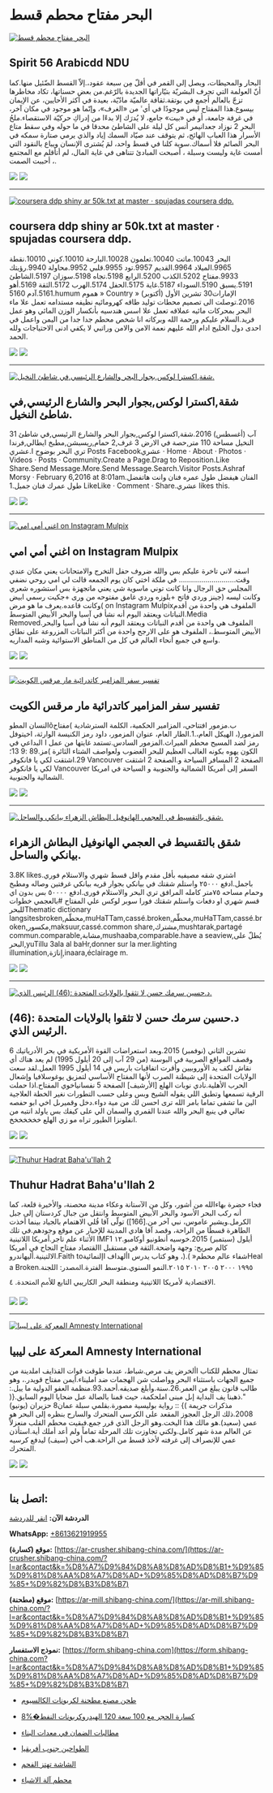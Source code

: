 # البحر مفتاح محطم قسط

<a href="https://swt.shibang-china.com/?l=ar&img&k=%D8%A7%D9%84%D8%A8%D8%AD%D8%B1+%D9%85%D9%81%D8%AA%D8%A7%D8%AD+%D9%85%D8%AD%D8%B7%D9%85+%D9%82%D8%B3%D8%B7" target="_blank">![البحر مفتاح محطم قسط](http://static.shibang-china.com/all-800x300/1426.jpg)</a>

## Spirit 56 Arabicdd NDU
ﺍﻟﺒﺤﺎﺭ ﻭﺍﻟﻤﺤﻴﻄﺎﺕ، ﻭﻳﺼﻞ ﺇﻟﻰ ﺍﻟﻘﻤﺮ ﻓﻲ ﺃﻗﻞّ ﻣِﻦ ﺳﺒﻌﺔ ﻋﻘﻮﺩ،.ﺇﻻّ ﺍﻟﻘﺴﻂ ﺍﻟﻀّﺌﻴﻞ ﻣﻨﻬﺎ.ﻛﻤﺎ ﺃﻥّ ﺍﻟﻌﻮﻟﻤﺔ ﺍﻟﺘﻲ ﺗﺠﺮﻑ ﺍﻟﺒﺸﺮﻳّﺔ ﺑﺘﻴّﺎﺭﺍﺗﻬﺎ ﺍﻟﺠﺪﻳﺪﺓ ﺑﺎﻟﺮّﻏﻢ.ﻣﻦ ﺑﻌﺾ ﺣﺴﻨﺎﺗﻬﺎ، ﺗﻜﺎﺩ ﻣﺨﺎﻃﺮﻫﺎ ﺗﺰﺝّ ﺑﺎﻟﻌﺎﻟﻢ ﺃﺟﻤﻊ ﻓﻲ ﺑﻮﺗﻘﺔ.ﺛﻘﺎﻓﺔ ﻋﺎﻟﻤﻴّﺔ ﻣﺎﺩّﻳّﺔ، ﺑﻌﻴﺪﺓ ﻓﻲ ﺃﻛﺜﺮ ﺍﻷﺣﺎﻳﻴﻦ، ﻋﻦ ﺍﻹﻳﻤﺎﻥ ﺑﻴﺴﻮﻉ.ﻫﺬﺍ ﺍﻟﻤﻔﺘﺎﺡ ﻟﻴﺲ ﻣﻮﺟﻮﺩًﺍ ﻓﻲ ﺃﻱﱟ ﻣﻦ «ﺍﻟﻐﺮﻑ»، ﻭﺇﻧّﻤﺎ ﻫﻮ ﻣﻮﺟﻮﺩ ﻓﻲ ﻣﻜﺎﻥ ﺁﺧﺮ، ﻓﻲ ﻏﺮﻓﺔ ﺟﺎﻣﻌﺔ، ﺃﻭ ﻓﻲ «ﺑﻴﺖ» ﺟﺎﻣﻊ، ﻻ ﻳُﺪﺭَﻙ ﺇﻻ ﺑﺪﺀًﺍ ﻣﻦ ﺇﺩﺭﺍﻙِ ﺣﺮﻛﻴّﺔ ﺍﻻﺳﺘﻘﺼﺎﺀ.ملحُ البحرِ 2 نوزاد جعدانيمر أنس كل ليلة على الشاطئ محدقا في ما حوله وفي سقط متاع الأسرار هذا العباب الهائج، ثم يتوقف عند صيّاد السمك إياد والذي يرمي صتارة سمكه في البحر الصائم فلا أسماك.سوية كلنا في قسط واحد، لمَ يُشترى الإنسان ويباع بالنقود التي أمست غاية وليست وسبلة ، أصبحت المبادئ تتناهى في غاية المال، لم أتأقلم مع المجتمع ، أحببت الصمت.


<a href="https://whatsapp.shibangsoft.com/WhatsApp.php" target="_blank" title="WhatsApp">![](http://static.shibang-china.com/icon/whatsapp.png)</a> <a href="https://swt.shibang-china.com/?l=ar&icon&k=%D8%A7%D9%84%D8%A8%D8%AD%D8%B1+%D9%85%D9%81%D8%AA%D8%A7%D8%AD+%D9%85%D8%AD%D8%B7%D9%85+%D9%82%D8%B3%D8%B7" target="_blank">![](http://static.shibang-china.com/icon/chat-ar.png)</a>

---

<a href="https://swt.shibang-china.com/?l=ar&img&k=%D8%A7%D9%84%D8%A8%D8%AD%D8%B1+%D9%85%D9%81%D8%AA%D8%A7%D8%AD+%D9%85%D8%AD%D8%B7%D9%85+%D9%82%D8%B3%D8%B7" target="_blank">![coursera ddp shiny ar 50k.txt at master · spujadas coursera ddp.](http://static.shibang-china.com/all-800x300/709.jpg)</a>

## coursera ddp shiny ar 50k.txt at master · spujadas coursera ddp.
البحر 10043.ماتت 10040.تعلمون 10028.البارحة 10010.كوني 10010.نقطة 9965.الميلاد 9964.القديم 9957.تود 9955.قلبي 9952.محاولة 9940.رؤيتك 9933.مفتاح 5202.الكذب 5200.الرابع 5198.تجاه 5198.سوزان 5197.الشاطئ 5191.يسبق 5190.السوداء 5187.غاية 5175.الحفل 5174.الهرب 5172.الثقة 5169.أهو 5161.آدم 5160.humum هموم » Country » الإمارات30 تشرين الأول (أكتوبر) 2016.توصلت الى تصميم محطات توليد طاقه كهرومائيه نظيفه مستدامه تعمل علا ماء البحر بمحركات مائيه عملاقه تعمل علا اسس هندسيه بأنكسار الوزن المائي وهو عمل فريد.السلام عليكم ورحمة الله وبركاته انا شخص محطم جدا جدا من اليمن واعمل في احدى دول الخليج ادام الله عليهم نعمة الامن والامن وراتبي لا يكفي ادنى الاحتياجات ولله الحمد.


<a href="https://whatsapp.shibangsoft.com/WhatsApp.php" target="_blank" title="WhatsApp">![](http://static.shibang-china.com/icon/whatsapp.png)</a> <a href="https://swt.shibang-china.com/?l=ar&icon&k=%D8%A7%D9%84%D8%A8%D8%AD%D8%B1+%D9%85%D9%81%D8%AA%D8%A7%D8%AD+%D9%85%D8%AD%D8%B7%D9%85+%D9%82%D8%B3%D8%B7" target="_blank">![](http://static.shibang-china.com/icon/chat-ar.png)</a>

---

<a href="https://swt.shibang-china.com/?l=ar&img&k=%D8%A7%D9%84%D8%A8%D8%AD%D8%B1+%D9%85%D9%81%D8%AA%D8%A7%D8%AD+%D9%85%D8%AD%D8%B7%D9%85+%D9%82%D8%B3%D8%B7" target="_blank">![شقة,اكسترا لوكس,بجوار البحر والشارع الرئيسي,في شاطئ النخيل.](http://static.shibang-china.com/all-800x300/1419.jpg)</a>

## شقة,اكسترا لوكس,بجوار البحر والشارع الرئيسي,في شاطئ النخيل.
31 آب (أغسطس) 2016.شقة,اكسترا لوكس,بجوار البحر والشارع الرئيسي,في شاطئ النخيل مساحة 110 متر,حصة في الارض 3 غرف,2 حمام,ريسبشن,مطبخ ايطالي,فرندا تري البحر بوضوح ا.عشري Posts Facebookعشري &middot; Home &middot; About &middot; Photos &middot; Videos &middot; Posts &middot; Community.Create a Page.Drag to Reposition.Like Share.Send Message.More.Send Message.Search.Visitor Posts.Ashraf Morsy &middot; February 6,2016 at 8:01am.الفنان هيفضل طول عمره فنان وانت هاتفضل طول عمرك فنان جميل.1 LikeLike · Comment · Share.عشري likes this.


<a href="https://whatsapp.shibangsoft.com/WhatsApp.php" target="_blank" title="WhatsApp">![](http://static.shibang-china.com/icon/whatsapp.png)</a> <a href="https://swt.shibang-china.com/?l=ar&icon&k=%D8%A7%D9%84%D8%A8%D8%AD%D8%B1+%D9%85%D9%81%D8%AA%D8%A7%D8%AD+%D9%85%D8%AD%D8%B7%D9%85+%D9%82%D8%B3%D8%B7" target="_blank">![](http://static.shibang-china.com/icon/chat-ar.png)</a>

---

<a href="https://swt.shibang-china.com/?l=ar&img&k=%D8%A7%D9%84%D8%A8%D8%AD%D8%B1+%D9%85%D9%81%D8%AA%D8%A7%D8%AD+%D9%85%D8%AD%D8%B7%D9%85+%D9%82%D8%B3%D8%B7" target="_blank">![اغني أمي امي on Instagram Mulpix](http://static.shibang-china.com/all-800x300/451.jpg)</a>

## اغني أمي امي on Instagram Mulpix
اسفه لاني تاخرة عليكم بس والله ضروف حفل التخرج والامتحانات يعني مكان عندي وقت………………….…… في ملكة اختي كان يوم الجمعه قالت لي امي روحي نضفي المجلس حق الرجال وانا كانت توني ماسوية شي يعني ماتجهزة بس استشوره شعري وكانت ليسه (جينز وردي فاتح +بلوزه وردي غامق مفتوحه من ورى +جكيت رسمي ابيض )وكانت قاعده.يعرف ما هو مرض on Instagram Mulpixالملفوف هي واحدة من أقدم النباتات ويعتقد اليوم أنه نشأ في آسيا والبحر الأبيض المتوسط.Media Removed.الملفوف هي واحدة من أقدم النباتات ويعتقد اليوم أنه نشأ في آسيا والبحر الأبيض المتوسط.، الملفوف هو على الارجح واحدة من أكثر النباتات المزروعة على نطاق واسع في جميع أنحاء العالم في كل من المناطق الاستوائية وشبه المداريه.


<a href="https://whatsapp.shibangsoft.com/WhatsApp.php" target="_blank" title="WhatsApp">![](http://static.shibang-china.com/icon/whatsapp.png)</a> <a href="https://swt.shibang-china.com/?l=ar&icon&k=%D8%A7%D9%84%D8%A8%D8%AD%D8%B1+%D9%85%D9%81%D8%AA%D8%A7%D8%AD+%D9%85%D8%AD%D8%B7%D9%85+%D9%82%D8%B3%D8%B7" target="_blank">![](http://static.shibang-china.com/icon/chat-ar.png)</a>

---

<a href="https://swt.shibang-china.com/?l=ar&img&k=%D8%A7%D9%84%D8%A8%D8%AD%D8%B1+%D9%85%D9%81%D8%AA%D8%A7%D8%AD+%D9%85%D8%AD%D8%B7%D9%85+%D9%82%D8%B3%D8%B7" target="_blank">![تفسير سفر المزامير كاتدرائية مار مرقس الكويت](http://static.shibang-china.com/all-800x300/1412.jpg)</a>

## تفسير سفر المزامير كاتدرائية مار مرقس الكويت
النسان المطوõب.مزمور افتتاحي، المزامير الحكمية، الكلمة السترشادية )مفتاح المزمور(، الهيكل العام،.1.الطار العام، عنوان المزمور، داود رمز الكنيسة الوارثة، اخيتوفل رمز لضد المسيح محطم الميراث.المزمور السادس.تستمد غايتها من عمل ا البداعي في الكون يهوه بكونه الغالب العظيم للبحر الغضوب ولعواصف الشتاء الثائرة )مز.89 :9 13؛ 29.اشتقت لكي يا فانكوفر Vancouver الصفحة 2 المسافر السياحة و.الصفحة 2 اشتقت لكي يا فانكوفر Vancouver السفر إلى أمريكا الشمالية والجنوبية و السياحة في امريكا الشمالية والجنوبية.


<a href="https://whatsapp.shibangsoft.com/WhatsApp.php" target="_blank" title="WhatsApp">![](http://static.shibang-china.com/icon/whatsapp.png)</a> <a href="https://swt.shibang-china.com/?l=ar&icon&k=%D8%A7%D9%84%D8%A8%D8%AD%D8%B1+%D9%85%D9%81%D8%AA%D8%A7%D8%AD+%D9%85%D8%AD%D8%B7%D9%85+%D9%82%D8%B3%D8%B7" target="_blank">![](http://static.shibang-china.com/icon/chat-ar.png)</a>

---

<a href="https://swt.shibang-china.com/?l=ar&img&k=%D8%A7%D9%84%D8%A8%D8%AD%D8%B1+%D9%85%D9%81%D8%AA%D8%A7%D8%AD+%D9%85%D8%AD%D8%B7%D9%85+%D9%82%D8%B3%D8%B7" target="_blank">![شقق بالتقسيط في العجمي الهانوفيل البطاش الزهراء بيانكي والساحل.](http://static.shibang-china.com/all-800x300/1405.jpg)</a>

## شقق بالتقسيط في العجمي الهانوفيل البطاش الزهراء بيانكي والساحل.
3.8K likes.اشتري شقه مصيفيه بأقل مقدم واقل قسط شهري والاستلام فوري باجمل.ادفع ٢٥٠٠٠ واستلم شقتك في بيانكي بجوار قريه بيانكي غرفتين وصاله ومطبخ وحمام مساحه ٧٥متر كامله المرافق تري البحر والاستلام فورى.ادفع ٥٠٠٠٠ بس بدون اي قسم شهري او دفعات واستلم شقتك فورا سوبر لوكس علي المفتاح #بالعجمي خطوات للبحرThematic dictionary langsitesbroken,محطّم,muHaTTam,cassé.broken,محطّم,muHaTTam,cassé.broken,مكسور,maksuur,cassé.common share,مشترك,mushtarak,partagé commun.comparable,مشابة,mushaaba,comparable.have a seaview,يُطلّ على البحر,yuTillu 3ala al baHr,donner sur la mer.lighting illumination,إِنارَة,inaara,éclairage m.


<a href="https://whatsapp.shibangsoft.com/WhatsApp.php" target="_blank" title="WhatsApp">![](http://static.shibang-china.com/icon/whatsapp.png)</a> <a href="https://swt.shibang-china.com/?l=ar&icon&k=%D8%A7%D9%84%D8%A8%D8%AD%D8%B1+%D9%85%D9%81%D8%AA%D8%A7%D8%AD+%D9%85%D8%AD%D8%B7%D9%85+%D9%82%D8%B3%D8%B7" target="_blank">![](http://static.shibang-china.com/icon/chat-ar.png)</a>

---

<a href="https://swt.shibang-china.com/?l=ar&img&k=%D8%A7%D9%84%D8%A8%D8%AD%D8%B1+%D9%85%D9%81%D8%AA%D8%A7%D8%AD+%D9%85%D8%AD%D8%B7%D9%85+%D9%82%D8%B3%D8%B7" target="_blank">![د.حسين سرمك حسن لا تثقوا بالولايات المتحدة :(46) الرئيس الذي.](http://static.shibang-china.com/all-800x300/15.jpg)</a>

## د.حسين سرمك حسن لا تثقوا بالولايات المتحدة :(46) الرئيس الذي.
6 تشرين الثاني (نوفمبر) 2015.وبعد استعراضات القوة الأمريكية في بحر الأدرياتيك وقصف المواقع الصربية في البوسنة (من 29 آب إلى 20 أيلول 1995) لم يعد هناك أي نقاش لكف يد الأوروبيين وأقرت اتفاقيات باريس في 14 أيلول 1995 العمل.لقد سعت الولايات المتحدة إلى شيطنة الصرب لأنها المفتاح الأساسي لتمزيق يوغوسلافيا وإشعال الحرب الأهلية.نادي نوبات الهلع [الأرشيف] الصفحة 5 نفسانياخوي المفتاح.اذا حملت الرقية تسمعها وتطبق اللي يقوله الشيخ وبس وعلى حسب التطورات نغير الخطة العلاجية الين ما تشفى تماما بامر الله ترى احسن لك من مية دواء.دخل وقميرىل اخي ابو حفصه تعالي في ينبع البحر والله عندنا القمري والسمان الي على كيفك بس ياولد انتبه من انفلونزا الطيور تراه مو زي الهلع خخخخخخخ.


<a href="https://whatsapp.shibangsoft.com/WhatsApp.php" target="_blank" title="WhatsApp">![](http://static.shibang-china.com/icon/whatsapp.png)</a> <a href="https://swt.shibang-china.com/?l=ar&icon&k=%D8%A7%D9%84%D8%A8%D8%AD%D8%B1+%D9%85%D9%81%D8%AA%D8%A7%D8%AD+%D9%85%D8%AD%D8%B7%D9%85+%D9%82%D8%B3%D8%B7" target="_blank">![](http://static.shibang-china.com/icon/chat-ar.png)</a>

---

<a href="https://swt.shibang-china.com/?l=ar&img&k=%D8%A7%D9%84%D8%A8%D8%AD%D8%B1+%D9%85%D9%81%D8%AA%D8%A7%D8%AD+%D9%85%D8%AD%D8%B7%D9%85+%D9%82%D8%B3%D8%B7" target="_blank">![Thuhur Hadrat Baha&#39;u&#39;llah 2](http://static.shibang-china.com/all-800x300/755.jpg)</a>

## Thuhur Hadrat Baha&#39;u&#39;llah 2
فجاء حضرة بهاءالله من أشور، وكل من الآستانة وعكاء مدينة محصنة، والأخيرة قلعة، كما أنه ركب البحر الأسود والبحر الأبيض المتوسط وانتقل من جبال كردستان إلى جبل الكرمل.ويشير عاموس، نبي آخر من.[166]) تولّى آقا قُلي الاهتمام بالجياد بينما أخذت الطاهرة قسطًا من الراحة، وقصد آقا هادي المدينة للإخبار عن موقع وجودهم.في تلك الأثناء علم تاجر.أمريكا اللاتينية IMF1 أيلول (سبتمبر) 2015.خوسيه أنطونيو أوكامبو.١٢ كالم صريح: وجهة واضحة.الثقة في مستقبل االقتصاد مفتاح النجاح في أمريكا الالتينية.أليهاندرو.Faith toشفاء عالم محطم« ).(، وهو كتاب يدرس األهداف اإلنمائيةHeal a Broken.١٩٩٥ ٢٠٠٠ ٢٠٠٥ ٢٠١٠ ٢٠١٥.اﻟﻨﻤﻮ اﻟﺴﻨﻮي.ﻣﺘﻮﺳﻂ اﻟﻔﺘﺮة.اﳌﺼﺪر: اﻟﻠﺠﻨﺔ اﻻﻗﺘﺼﺎدﻳﺔ ﻷﻣﺮﻳﻜﺎ اﻟﻼﺗﻴﻨﻴﺔ وﻣﻨﻄﻘﺔ اﻟﺒﺤﺮ اﻟﻜﺎرﻳﺒﻲ اﻟﺘﺎﺑﻊ ﻟﻸﱈ اﳌﺘﺤﺪة. ٤.


<a href="https://whatsapp.shibangsoft.com/WhatsApp.php" target="_blank" title="WhatsApp">![](http://static.shibang-china.com/icon/whatsapp.png)</a> <a href="https://swt.shibang-china.com/?l=ar&icon&k=%D8%A7%D9%84%D8%A8%D8%AD%D8%B1+%D9%85%D9%81%D8%AA%D8%A7%D8%AD+%D9%85%D8%AD%D8%B7%D9%85+%D9%82%D8%B3%D8%B7" target="_blank">![](http://static.shibang-china.com/icon/chat-ar.png)</a>

---

<a href="https://swt.shibang-china.com/?l=ar&img&k=%D8%A7%D9%84%D8%A8%D8%AD%D8%B1+%D9%85%D9%81%D8%AA%D8%A7%D8%AD+%D9%85%D8%AD%D8%B7%D9%85+%D9%82%D8%B3%D8%B7" target="_blank">![المعركة على ليبيا Amnesty International](http://static.shibang-china.com/all-800x300/1074.jpg)</a>

## المعركة على ليبيا Amnesty International
تمثال محطم للكتاب األخرض يف مرص.شباط، عندما طوقت قوات القذايف املدينة من جميع الجهات باستثناء البحر وواصلت شن الهجمات ضد امليناء.أيمن مفتاح قويدر.، وهو طالب قانون يبلغ من العمر.26.سنة.وأبلغ صديقه.أحمد.93.منظمة العفو الدولية ما ييل.: &quot;.ذهبنا يف البداية إىل مبنى املحكمة، حيث قمنا بالصالة عىل ضحايا اليوم السابق.{( مذكرات جريمة )}  :: رواية بوليسية مصورة.بقلمي سبلة عمان8 حزيران (يونيو) 2008.ذلك الرجل العجوز المقعد على الكرسي المتحرك والسارح بنظره إلى البحر هو عمي (سعيد).هو مالك هذا اليخت.وهو الرجل الذي قرر جمع.فبقيت محطم القلب منعزلاً عن العالم مدة شهر كامل.ولكني تجاوزت تلك المرحلة تماماً ولم أعد أملك أية.استأذن عمي للإنصراف إلى غرفته لأخذ قسط من الراحة.هب أخي (سيف) ليدفع كرسيه المتحرك.


<a href="https://whatsapp.shibangsoft.com/WhatsApp.php" target="_blank" title="WhatsApp">![](http://static.shibang-china.com/icon/whatsapp.png)</a> <a href="https://swt.shibang-china.com/?l=ar&icon&k=%D8%A7%D9%84%D8%A8%D8%AD%D8%B1+%D9%85%D9%81%D8%AA%D8%A7%D8%AD+%D9%85%D8%AD%D8%B7%D9%85+%D9%82%D8%B3%D8%B7" target="_blank">![](http://static.shibang-china.com/icon/chat-ar.png)</a>

---
## اتصل بنا:

**الدردشة الآن:** [انقر للدردشة](https://swt.shibang-china.com?l=ar&contact&k=%D8%A7%D9%84%D8%A8%D8%AD%D8%B1+%D9%85%D9%81%D8%AA%D8%A7%D8%AD+%D9%85%D8%AD%D8%B7%D9%85+%D9%82%D8%B3%D8%B7)

**WhatsApp:**  [+8613621919955](https://whatsapp.shibangsoft.com/WhatsApp.php)

**موقع (كسارة):** [https://ar-crusher.shibang-china.com/](https://ar-crusher.shibang-china.com/?l=ar&contact&k=%D8%A7%D9%84%D8%A8%D8%AD%D8%B1+%D9%85%D9%81%D8%AA%D8%A7%D8%AD+%D9%85%D8%AD%D8%B7%D9%85+%D9%82%D8%B3%D8%B7)

**موقع (مطحنة):** [https://ar-mill.shibang-china.com/](https://ar-mill.shibang-china.com/?l=ar&contact&k=%D8%A7%D9%84%D8%A8%D8%AD%D8%B1+%D9%85%D9%81%D8%AA%D8%A7%D8%AD+%D9%85%D8%AD%D8%B7%D9%85+%D9%82%D8%B3%D8%B7)

**نموذج الاستفسار:** [https://form.shibang-china.com](https://form.shibang-china.com?l=ar&contact&k=%D8%A7%D9%84%D8%A8%D8%AD%D8%B1+%D9%85%D9%81%D8%AA%D8%A7%D8%AD+%D9%85%D8%AD%D8%B7%D9%85+%D9%82%D8%B3%D8%B7)

* [طحن مصنع مطحنة لكربونات الكالسيوم](../22/%D8%B7%D8%AD%D9%86%20%D9%85%D8%B5%D9%86%D8%B9%20%D9%85%D8%B7%D8%AD%D9%86%D8%A9%20%D9%84%D9%83%D8%B1%D8%A8%D9%88%D9%86%D8%A7%D8%AA%20%D8%A7%D9%84%D9%83%D8%A7%D9%84%D8%B3%D9%8A%D9%88%D9%85.md)

* [كسارة الحجر مع 100 سعة 120 الهيدروكربونات النفط�%8](../23/%D9%83%D8%B3%D8%A7%D8%B1%D8%A9%20%D8%A7%D9%84%D8%AD%D8%AC%D8%B1%20%D9%85%D8%B9%20100%20%D8%B3%D8%B9%D8%A9%20120%20%D8%A7%D9%84%D9%87%D9%8A%D8%AF%D8%B1%D9%88%D9%83%D8%B1%D8%A8%D9%88%D9%86%D8%A7%D8%AA%20%D8%A7%D9%84%D9%86%D9%81%D8%B7%EF%BF%BD%258.md)

* [مطالبات الضمان في معدات البناء](../23/%D9%85%D8%B7%D8%A7%D9%84%D8%A8%D8%A7%D8%AA%20%D8%A7%D9%84%D8%B6%D9%85%D8%A7%D9%86%20%D9%81%D9%8A%20%D9%85%D8%B9%D8%AF%D8%A7%D8%AA%20%D8%A7%D9%84%D8%A8%D9%86%D8%A7%D8%A1.md)

* [الطواحين جنوب أفريقيا](../21/%D8%A7%D9%84%D8%B7%D9%88%D8%A7%D8%AD%D9%8A%D9%86%20%D8%AC%D9%86%D9%88%D8%A8%20%D8%A3%D9%81%D8%B1%D9%8A%D9%82%D9%8A%D8%A7.md)

* [الشاشة تهتز الفحم](../22/%D8%A7%D9%84%D8%B4%D8%A7%D8%B4%D8%A9%20%D8%AA%D9%87%D8%AA%D8%B2%20%D8%A7%D9%84%D9%81%D8%AD%D9%85.md)

* [محطم آلة الاشياء](../24/%D9%85%D8%AD%D8%B7%D9%85%20%D8%A2%D9%84%D8%A9%20%D8%A7%D9%84%D8%A7%D8%B4%D9%8A%D8%A7%D8%A1.md)